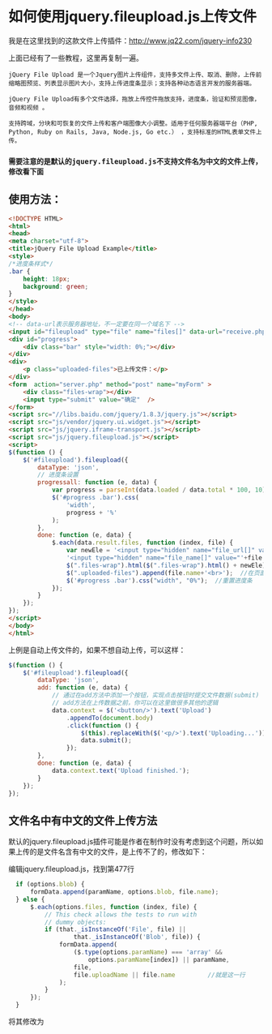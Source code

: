 # 如何使用jquery.fileupload.js上传文件

我是在这里找到的这款文件上传插件：http://www.jq22.com/jquery-info230

上面已经有了一些教程，这里再复制一遍。

`jQuery File Upload 是一个Jquery图片上传组件，支持多文件上传、取消、删除，上传前缩略图预览、列表显示图片大小，支持上传进度条显示；支持各种动态语言开发的服务器端。`

`jQuery File Upload有多个文件选择，拖放上传控件拖放支持，进度条，验证和预览图像，音频和视频 。`

`支持跨域，分块和可恢复的文件上传和客户端图像大小调整。适用于任何服务器端平台（PHP, Python, Ruby on Rails, Java, Node.js, Go etc.） ，支持标准的HTML表单文件上传。`

### `需要注意的是默认的jquery.fileupload.js不支持文件名为中文的文件上传，修改看下面`

## 使用方法：

```html
<!DOCTYPE HTML>
<html>
<head>
<meta charset="utf-8">
<title>jQuery File Upload Example</title>
<style>
/*进度条样式*/
.bar {
    height: 18px;
    background: green;
}
</style>
</head>
<body>
<!-- data-url表示服务器地址，不一定要在同一个域名下 -->
<input id="fileupload" type="file" name="files[]" data-url="receive.php" multiple="multiple">
<div id="progress">
    <div class="bar" style="width: 0%;"></div>
</div>
<div>
    <p class="uploaded-files">已上传文件：</p>
</div>
<form  action="server.php" method="post" name="myForm" >
    <div class="files-wrap"></div>
    <input type="submit" value="确定"  />
</form>
<script src="//libs.baidu.com/jquery/1.8.3/jquery.js"></script>
<script src="js/vendor/jquery.ui.widget.js"></script>
<script src="js/jquery.iframe-transport.js"></script>
<script src="js/jquery.fileupload.js"></script>
<script>
$(function () {
    $('#fileupload').fileupload({
        dataType: 'json',
        // 进度条设置
        progressall: function (e, data) {
            var progress = parseInt(data.loaded / data.total * 100, 10);
            $('#progress .bar').css(
                'width',
                progress + '%'
            );
        },
        done: function (e, data) {
            $.each(data.result.files, function (index, file) {
                var newEle = '<input type="hidden" name="file_url[]" value="'+file.url+'">'+
                '<input type="hidden" name="file_name[]" value="'+file.name+'">';
                $(".files-wrap").html($(".files-wrap").html() + newEle);  // 将已上传的文件url和文件名用hidden类型输入框保存并提交至数据库
                $(".uploaded-files").append(file.name+'<br>');  //在页面上显示已上传的文件名
                $('#progress .bar').css("width", "0%");  //重置进度条
            });
        }
    });
});
</script>
</body> 
</html>
```

上例是自动上传文件的，如果不想自动上传，可以这样：

```javascript
$(function () {
    $('#fileupload').fileupload({
        dataType: 'json',
        add: function (e, data) {
            // 通过在add方法中添加一个按钮，实现点击按钮时提交文件数据(submit)
            // add方法在上传数据之前，你可以在这里做很多其他的逻辑
            data.context = $('<button/>').text('Upload')
                .appendTo(document.body)
                .click(function () {
                    $(this).replaceWith($('<p/>').text('Uploading...'));
                    data.submit();
                });
        },
        done: function (e, data) {
            data.context.text('Upload finished.');
        }
    });
});
```

## 文件名中有中文的文件上传方法

默认的jquery.fileupload.js插件可能是作者在制作时没有考虑到这个问题，所以如果上传的是文件名含有中文的文件，是上传不了的，修改如下：

编辑jquery.fileupload.js，找到第477行
```javascript
  if (options.blob) {
      formData.append(paramName, options.blob, file.name);
  } else {
      $.each(options.files, function (index, file) {
          // This check allows the tests to run with
          // dummy objects:
          if (that._isInstanceOf('File', file) ||
                  that._isInstanceOf('Blob', file)) {
              formData.append(
                  ($.type(options.paramName) === 'array' &&
                      options.paramName[index]) || paramName,
                  file,
                  file.uploadName || file.name         //就是这一行
              );
          }
      });
  }
```

将其修改为
```javascript
```
